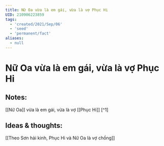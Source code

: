 ```yaml
---
title: Nữ Oa vừa là em gái, vừa là vợ Phục Hi
UID: 210906223859
tags:
  - 'created/2021/Sep/06'
  - 'seed'
  - 'permanent/fact'
aliases:
  - null
---
```

# Nữ Oa vừa là em gái, vừa là vợ Phục Hi

## Notes:
[[Nữ Oa]] vừa là em gái, vừa là vợ [[Phục Hi]] [^1]

## Ideas & thoughts:
[[Theo Sơn hải kinh, Phục Hi và Nữ Oa là vợ chồng]]
